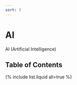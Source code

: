 ```yaml
---
sort: 3
---
```


# AI

AI (Artificial Intelligence)

## Table of Contents

{% include list.liquid all=true %}
